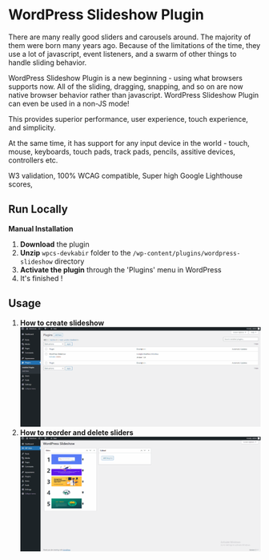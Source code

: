  
# WordPress Slideshow Plugin  
There are many really good sliders and carousels around. The majority of them were born many years ago. Because of the limitations of the time, they use a lot of javascript, event listeners, and a swarm of other things to handle sliding behavior.

WordPress Slideshow Plugin is a new beginning - using what browsers supports now. All of the sliding, dragging, snapping, and so on are now native browser behavior rather than javascript. WordPress Slideshow Plugin can even be used in a non-JS mode!


This provides superior performance, user experience, touch experience, and simplicity.

At the same time, it has support for any input device in the world - touch, mouse, keyboards, touch pads, track pads, pencils, assitive devices, controllers etc.

W3 validation, 100% WCAG compatible, Super high Google Lighthouse scores, 

 
## Run Locally  

**Manual Installation**

1. **Download** the plugin
1. **Unzip** `wpcs-devkabir` folder to the `/wp-content/plugins/wordpress-slideshow` directory
1. **Activate the plugin** through the 'Plugins' menu in WordPress
1. It's finished !


## Usage
 1. **How to create slideshow**
![](demo.gif)
 1. **How to reorder and delete sliders**
 ![](demo2.gif)


